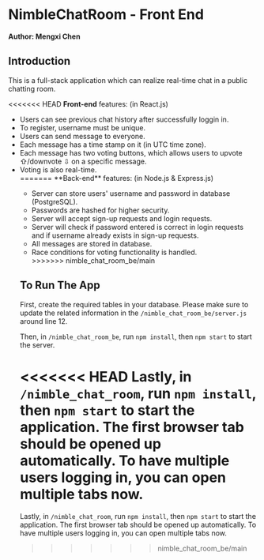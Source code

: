 # NimbleChatRoom - Front End

**Author: Mengxi Chen**

## Introduction
This is a full-stack application which can realize real-time chat in a public chatting room.

<<<<<<< HEAD
**Front-end** features: (in React.js)
<ul>
    <li>Users can see previous chat history after successfully loggin in. </li>
    <li>To register, username must be unique. </li>
    <li>Users can send message to everyone. </li>
    <li>Each message has a time stamp on it (in UTC time zone). </li>
    <li>Each message has two voting buttons, which allows users to upvote &#8679;/downvote &#8681; on a specific message. </li>
    <li>Voting is also real-time. </li>
=======
**Back-end** features: (in Node.js & Express.js)
<ul>
    <li>Server can store users' username and password in database (PostgreSQL). </li>
    <li>Passwords are hashed for higher security. </li>
    <li>Server will accept sign-up requests and login requests. </li>
    <li>Server will check if password entered is correct in login requests and if username already exists in sign-up requests. </li>
    <li>All messages are stored in database. </li>
    <li>Race conditions for voting functionality is handled. </li>
>>>>>>> nimble_chat_room_be/main
</ul>

## To Run The App
First, create the required tables in your database. Please make sure to update the related information in the `/nimble_chat_room_be/server.js` around line 12.

Then, in `/nimble_chat_room_be`, run `npm install`, then `npm start` to start the server.

<<<<<<< HEAD
Lastly, in `/nimble_chat_room`, run `npm install`, then `npm start` to start the application. The first browser tab should be opened up automatically. To have multiple users logging in, you can open multiple tabs now.
=======
Lastly, in `/nimble_chat_room`, run `npm install`, then `npm start` to start the application. The first browser tab should be opened up automatically. To have multiple users logging in, you can open multiple tabs now.
>>>>>>> nimble_chat_room_be/main
